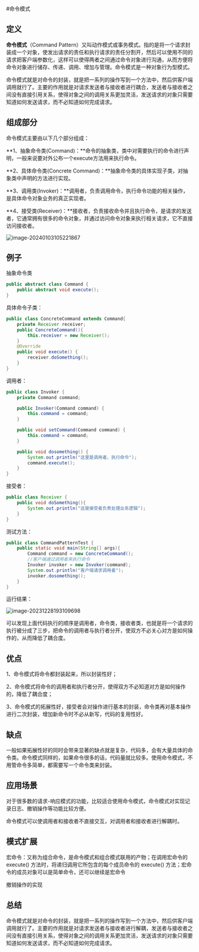 #命令模式

## **定义**

**命令模式**（Command Pattern）又叫动作模式或事务模式。指的是将一个请求封装成一个对象，使发出请求的责任和执行请求的责任分割开，然后可以使用不同的请求把客户端参数化，这样可以使得两者之间通过命令对象进行沟通，从而方便将命令对象进行储存、传递、调用、增加与管理。命令模式是一种对象行为型模式。

命令模式就是对命令的封装，就是把一系列的操作写到一个方法中，然后供客户端调用就行了。主要的作用就是对请求发送者与接收者进行耦合，发送者与接收者之间没有直接引用关系，使得对象之间的调用关系更加灵活，发送请求的对象只需要知道如何发送请求，而不必知道如何完成请求。

## 组成部分

命令模式主要由以下几个部分组成：

**1、抽象命令类(Command)：**命令的抽象类，类中对需要执行的命令进行声明，一般来说要对外公布一个execute方法用来执行命令。

**2、具体命令类(Concrete Command)：**抽象命令类的具体实现子类，对抽象类中声明的方法进行实现。

**3、调用类(Invoker)：**调用者，负责调用命令，执行命令功能的相关操作，是具体命令对象业务的真正实现者。

**4、接受类(Receiver)：**接收者，负责接收命令并且执行命令，是请求的发送者，它通常拥有很多的命令对象，并通过访问命令对象来执行相关请求，它不直接访问接收者。



![image-20240103105221867](https://palepics.oss-cn-guangzhou.aliyuncs.com/img/image-20240103105221867.png)



## 例子

抽象命令类

```java
public abstract class Command {
    public abstract void execute();
}

```

具体命令子类：

```java
public class ConcreteCommand extends Command{
    private Receiver receiver;
    public ConcreteCommand(){
        this.receiver = new Receiver();
    }
    @Override
    public void execute() {
        receiver.doSomething();
    }
}
```

调用者：

```java
public class Invoker {
    private Command command;

    public Invoker(Command command) {
        this.command = command;
    }

    public void setCommand(Command command) {
        this.command = command;
    }

    public void dosomething() {
        System.out.println("这里是调用者，执行命令");
        command.execute();
    }
}
```

接受者：

```java
public class Receiver {
    public void doSomething(){
        System.out.println("这是接受者负责处理业务逻辑");
    }
}
```

测试方法：

```java
public class CommandPatternTest {
    public static void main(String[] args){
        Command command = new ConcreteCommand();
        //客户端通过调用者来执行命令
        Invoker invoker = new Invoker(command);
        System.out.println("客户端请求调用者");
        invoker.dosomething();
    }
}
```

运行结果：

![image-20231228193109698](https://palepics.oss-cn-guangzhou.aliyuncs.com/img/image-20231228193109698.png)

可以发现上面代码执行的顺序是调用者，命令类，接收者类，也就是将一个请求的执行被分成了三步，把命令的调用者与执行者分开，使双方不必关心对方是如何操作的，从而降低了耦合度。



## 优点

1、命令模式将命令都封装起来，所以封装性好；

2、命令模式将命令的调用者和执行者分开，使得双方不必知道对方是如何操作的，降低了耦合度；

3、命令模式的拓展性好，接受者会对操作进行基本的封装，命令类再对基本操作进行二次封装，增加新命令时不必从新写，代码的复用性好。



## 缺点

一般如果拓展性好的同时会带来显著的缺点就是复杂，代码多，会有大量具体的命令类。命令模式同样的，如果命令很多的话，代码量就比较多。使用命令模式，不用管命令多简单，都需要写一个命令类来封装。



## 应用场景

对于很多数的请求-响应模式的功能，比较适合使用命令模式，命令模式对实现记录日志、撤销操作等功能比较方便。

命令模式可以使调用者和接收者不直接交互，对调用者和接收者进行解耦时。



## **模式扩展**

宏命令：⼜称为组合命令，是命令模式和组合模式联⽤的产物；在调⽤宏命令的execute() ⽅法时，将递归调⽤它所包含的每个成员命令的 execute() ⽅法；宏命令的成员对象可以是简单命令，还可以继续是宏命令

撤销操作的实现



## 总结

命令模式就是对命令的封装，就是把一系列的操作写到一个方法中，然后供客户端调用就行了。主要的作用就是对请求发送者与接收者进行解耦，发送者与接收者之间没有直接引用关系，使得对象之间的调用关系更加灵活，发送请求的对象只需要知道如何发送请求，而不必知道如何完成请求。